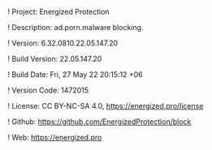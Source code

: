 ! Project: Energized Protection

! Description: ad.porn.malware blocking.

! Version: 6.32.0810.22.05.147.20

! Build Version: 22.05.147.20

! Build Date: Fri, 27 May 22 20:15:12 +06

! Version Code: 1472015

! License: CC BY-NC-SA 4.0, https://energized.pro/license

! Github: https://github.com/EnergizedProtection/block

! Web: https://energized.pro
